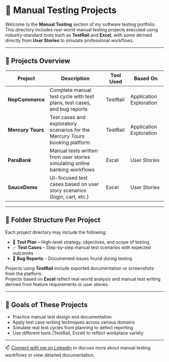 # 🧪 Manual Testing Projects

Welcome to the **Manual Testing** section of my software testing portfolio.  
This directory includes real-world manual testing projects executed using industry-standard tools such as **TestRail** and **Excel**, with some derived directly from **User Stories** to simulate professional workflows.

---

## 📂 Projects Overview

| Project        | Description                                                                     | Tool Used | Based On         |
|----------------|---------------------------------------------------------------------------------|------------|------------------|
| **NopCommerce**    | Complete manual test cycle with test plans, test cases, and bug reports         | TestRail   | Application Exploration |
| **Mercury Tours**  | Test cases and exploratory scenarios for the Mercury Tours booking platform    | TestRail   | Application Exploration |
| **ParaBank**       | Manual tests written from user stories simulating online banking workflows     | Excel      | User Stories     |
| **SauceDemo**      | UI-focused test cases based on user story scenarios (login, cart, etc.)        | Excel      | User Stories     |

---

## 📁 Folder Structure Per Project

Each project directory may include the following:

- 📄 **Test Plan** – High-level strategy, objectives, and scope of testing  
- ✅ **Test Cases** – Step-by-step manual test scenarios with expected outcomes  
- 🐞 **Bug Reports** – Documented issues found during testing

Projects using **TestRail** include exported documentation or screenshots from the platform.  
Projects based on **Excel** reflect real-world analysis and manual test writing derived from feature requirements or user stories.

---

## 🎯 Goals of These Projects

- Practice manual test design and documentation  
- Apply test case writing techniques across various domains  
- Simulate real test cycles from planning to defect reporting  
- Use different tools (TestRail, Excel) to reflect workplace variety

---

📫 [Connect with me on LinkedIn](https://www.linkedin.com/in/hesham-henry-413621204) to discuss more about manual testing workflows or view detailed documentation.
